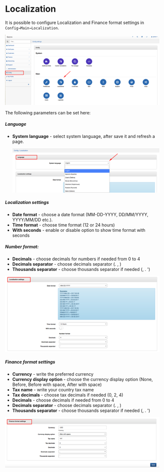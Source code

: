 Localization
============

It is possible to configure Localization and Finance format settings in `Config→Main→Localization`.

![](main_menu.png)

The following parameters can be set here:

##### Language
* **System language** - select system language, after save it and refresh a page.

  ![](menu.png)

##### Localization settings
* **Date format** - choose a date format (MM-DD-YYYY, DD/MM/YYYY, YYYY/MM/DD etc.).
* **Time format** - choose time format (12 or 24 hours)
* **With seconds** - enable or disable option to show time format with seconds

##### Number format:
* **Decimals** - choose decimals for numbers if needed from 0 to 4
* **Decimals separator** - choose decimals separator (. , )
* **Thousands separator** - choose thousands separator if needed  (, . ')

![Localization menu](localization.png)


##### Finance format settings
* **Currency** - write the preferred currency
* **Currency display option** - choose the currency display option (None, Before, Before with space, After with space)
* **Tax name** - write your country tax name
* **Tax decimals** - choose tax decimals if needed (0, 2, 4)
* **Decimals** - choose decimals if needed from 0 to 4
* **Decimals separator** - choose decimals separator (. , )
* **Thousands separator** - choose thousands separator if needed  (, . ')

![Finance menu](finance.png)
